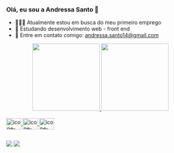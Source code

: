 ### Olá, eu sou a Andressa Santo  👋

- 👩🏻‍💻 Atualmente estou em busca do meu primeiro emprego
- 🌱 Estudando desenvolvimento web - front end
- 📧 Entre em contato comigo: andressa.santo14@gmail.com


<div align="center">
  <a href="https://github.com/andressa-s">
  <img height="180em" src="https://github-readme-stats.vercel.app/api?username=andressa-s&show_icons=true&theme=dark&include_all_commits=true&count_private=true"/>
  <img height="180em" src="https://github-readme-stats.vercel.app/api/top-langs/?username=andressa-s&layout=compact&langs_count=7&theme=dark"/>
</div>

<div style="display: inline_block"><br>
  <img align="center" alt="icone-HTML" height="30" width="40" src="https://img.icons8.com/color/2x/html-5.png">
  <img align="center" alt="icone-CSS" height="30" width="40" src="https://img.icons8.com/color/2x/css3.png">
  <img align="center" alt="icone-Python" height="30" width="40" src="https://img.icons8.com/fluency/2x/python.png">

</div>
 
  ##
  
<div>
  <a href = "mailto:andressa.santo14@gmail.com"><img src="https://img.shields.io/badge/-Gmail-%23333?style=for-the-badge&logo=gmail&logoColor=white" destino ="_blank"></a>
  <a href="https://www.linkedin.com/in/andressa-santo/" target="_blank"><img src="https://img.shields.io/badge/LinkedIn-0077B5?style=for-the-badge&logo=linkedin&logoColor=white"_blank"></a>
 
 
</div>
